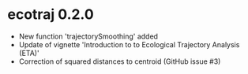 # ecotraj 0.2.0
* New function 'trajectorySmoothing' added
* Update of vignette 'Introduction to to Ecological Trajectory Analysis (ETA)'
* Correction of squared distances to centroid (GitHub issue #3)
